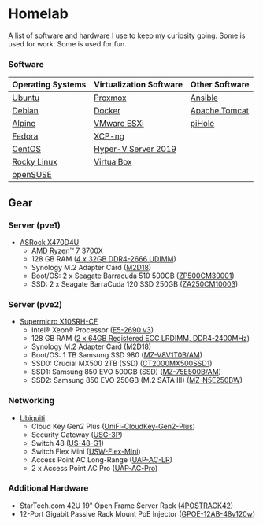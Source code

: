 # Homelab

A list of software and hardware I use to keep my curiosity going. Some is used for work. Some is used for fun.

### Software

| Operating Systems | Virtualization Software | Other Software |
| --- | --- |---|
|[Ubuntu](https://ubuntu.com/)          | [Proxmox](https://www.proxmox.com/en/) | [Ansible](https://www.ansible.com/) |
|[Debian](https://www.debian.org/)      | [Docker](https://www.docker.com/) | [Apache Tomcat](https://tomcat.apache.org/) |
|[Alpine](https://www.alpinelinux.org/) | [VMware ESXi](https://www.vmware.com/products/esxi-and-esx.html) | [piHole](https://pi-hole.net/) |
|[Fedora](https://getfedora.org/)       | [XCP-ng](https://xcp-ng.org/) |  |
|[CentOS](https://www.centos.org/)      | [Hyper-V Server 2019](https://www.microsoft.com/en-us/evalcenter/evaluate-hyper-v-server-2019) |  |
|[Rocky Linux](https://rockylinux.org/) | [VirtualBox](https://www.virtualbox.org/) |  |
|[openSUSE](https://www.opensuse.org/)  |  |  |

## Gear

### Server (pve1)
* [ASRock X470D4U](https://www.asrockrack.com/general/productdetail.asp?Model=X470D4U#Specifications)
  * [AMD Ryzen™ 7 3700X](https://www.amd.com/en/products/cpu/amd-ryzen-7-3700x)
  * 128 GB RAM ([4 x 32GB DDR4-2666 UDIMM](https://www.crucial.com/memory/ddr4/ct32g4dfd8266))
  * Synology M.2 Adapter Card ([M2D18](https://www.synology.com/en-us/products/M2D18#specs))
  * Boot/OS: 2 x Seagate Barracuda 510 500GB ([ZP500CM30001](https://www.seagate.com/support/internal-hard-drives/ssd/barracuda-510-ssd/))
  * SSD: 2 x Seagate BarraCuda 120 SSD 250GB ([ZA250CM10003](https://www.seagate.com/support/internal-hard-drives/ssd/barracuda-120-ssd/))

### Server (pve2)

* [Supermicro X10SRH-CF](https://www.supermicro.com/en/products/motherboard/X10SRH-CF)
  * Intel® Xeon® Processor ([E5-2690 v3](https://www.intel.com/content/www/us/en/products/sku/81713/intel-xeon-processor-e52690-v3-30m-cache-2-60-ghz/specifications.html))
  * 128 GB RAM ([2 x 64GB Registered ECC LRDIMM, DDR4-2400MHz](https://store.supermicro.com/64gb-ddr4-2133-mem-dr464l-hl01-lr21.html))
  * Synology M.2 Adapter Card ([M2D18](https://www.synology.com/en-us/products/M2D18#specs))
  * Boot/OS: 1 TB Samsung SSD 980 ([MZ-V8V1T0B/AM](https://www.samsung.com/us/computing/memory-storage/solid-state-drives/980-pcie-3-0-nvme-gaming-ssd-1tb-mz-v8v1t0b-am/))
  * SSD0: Crucial MX500 2TB (SSD) ([CT2000MX500SSD1](https://www.crucial.com/ssd/mx500/ct2000mx500ssd1))
  * SSD1: Samsung 850 EVO 500GB (SSD) ([MZ-75E500B/AM](https://www.samsung.com/us/computing/memory-storage/solid-state-drives/ssd-850-evo-2-5-sata-iii-500gb-mz-75e500b-am/))
  * SSD2: Samsung 850 EVO 250GB (M.2 SATA III) ([MZ-N5E250BW](https://www.samsung.com/us/computing/memory-storage/solid-state-drives/ssd-850-evo-m-2-250gb-mz-n5e250bw/#specs))

### Networking
* [Ubiquiti](https://www.ui.com/)
  * Cloud Key Gen2 Plus ([UniFi-CloudKey-Gen2-Plus](https://store.ui.com/products/unifi-cloudkey-plus))
  * Security Gateway ([USG-3P](https://store.ui.com/products/unifi-security-gateway))
  * Switch 48 ([US-48-G1](https://store.ui.com/collections/unifi-network-switching/products/unifi-switch-48))
  * Switch Flex Mini ([USW-Flex-Mini](https://store.ui.com/products/usw-flex-mini))
  * Access Point AC Long-Range ([UAP-AC-LR](https://store.ui.com/products/unifi-ac-lr))
  * 2 x Access Point AC Pro ([UAP-AC-Pro](https://store.ui.com/products/uap-ac-pro))

### Additional Hardware
* StarTech.com 42U 19" Open Frame Server Rack ([4POSTRACK42](https://www.startech.com/en-us/server-management/4postrack42))
* 12-Port Gigabit Passive Rack Mount PoE Injector ([GPOE-12AB-48v120w](https://shop.poetexas.com/products/gpoe-12-48v120w))